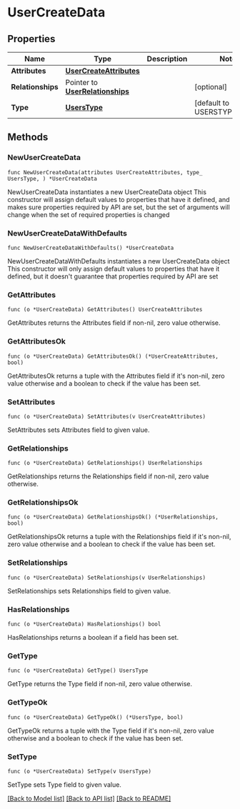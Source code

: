 # UserCreateData

## Properties

Name | Type | Description | Notes
---- | ---- | ----------- | ------
**Attributes** | [**UserCreateAttributes**](UserCreateAttributes.md) |  | 
**Relationships** | Pointer to [**UserRelationships**](UserRelationships.md) |  | [optional] 
**Type** | [**UsersType**](UsersType.md) |  | [default to USERSTYPE_USERS]

## Methods

### NewUserCreateData

`func NewUserCreateData(attributes UserCreateAttributes, type_ UsersType, ) *UserCreateData`

NewUserCreateData instantiates a new UserCreateData object
This constructor will assign default values to properties that have it defined,
and makes sure properties required by API are set, but the set of arguments
will change when the set of required properties is changed

### NewUserCreateDataWithDefaults

`func NewUserCreateDataWithDefaults() *UserCreateData`

NewUserCreateDataWithDefaults instantiates a new UserCreateData object
This constructor will only assign default values to properties that have it defined,
but it doesn't guarantee that properties required by API are set

### GetAttributes

`func (o *UserCreateData) GetAttributes() UserCreateAttributes`

GetAttributes returns the Attributes field if non-nil, zero value otherwise.

### GetAttributesOk

`func (o *UserCreateData) GetAttributesOk() (*UserCreateAttributes, bool)`

GetAttributesOk returns a tuple with the Attributes field if it's non-nil, zero value otherwise
and a boolean to check if the value has been set.

### SetAttributes

`func (o *UserCreateData) SetAttributes(v UserCreateAttributes)`

SetAttributes sets Attributes field to given value.


### GetRelationships

`func (o *UserCreateData) GetRelationships() UserRelationships`

GetRelationships returns the Relationships field if non-nil, zero value otherwise.

### GetRelationshipsOk

`func (o *UserCreateData) GetRelationshipsOk() (*UserRelationships, bool)`

GetRelationshipsOk returns a tuple with the Relationships field if it's non-nil, zero value otherwise
and a boolean to check if the value has been set.

### SetRelationships

`func (o *UserCreateData) SetRelationships(v UserRelationships)`

SetRelationships sets Relationships field to given value.

### HasRelationships

`func (o *UserCreateData) HasRelationships() bool`

HasRelationships returns a boolean if a field has been set.

### GetType

`func (o *UserCreateData) GetType() UsersType`

GetType returns the Type field if non-nil, zero value otherwise.

### GetTypeOk

`func (o *UserCreateData) GetTypeOk() (*UsersType, bool)`

GetTypeOk returns a tuple with the Type field if it's non-nil, zero value otherwise
and a boolean to check if the value has been set.

### SetType

`func (o *UserCreateData) SetType(v UsersType)`

SetType sets Type field to given value.



[[Back to Model list]](../README.md#documentation-for-models) [[Back to API list]](../README.md#documentation-for-api-endpoints) [[Back to README]](../README.md)


